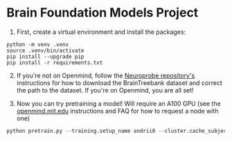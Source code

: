 # Brain Foundation Models Project

1. First, create a virtual environment and install the packages:
```
python -m venv .venv
source .venv/bin/activate
pip install --upgrade pip
pip install -r requirements.txt
```

2. If you're not on Openmind, follow the [Neuroprobe repository's](https://github.com/azaho/neuroprobe) instructions for how to download the BrainTreebank dataset and correct the path to the dataset. If you're on Openmind, you are all set!

3. Now you can try pretraining a model! Will require an A100 GPU (see the [openmind.mit.edu](https://openmind.mit.edu) instructions and FAQ for how to request a node with one)
```python
python pretrain.py --training.setup_name andrii0 --cluster.cache_subjects 0 --cluster.eval_at_beginning 0
```
